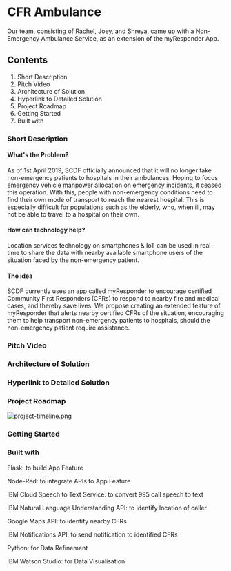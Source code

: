 # CFR Ambulance
Our team, consisting of Rachel, Joey, and Shreya, came up with a Non-Emergency Ambulance Service, as an extension of the myResponder App.

## Contents

1. Short Description
2. Pitch Video
3. Architecture of Solution
4. Hyperlink to Detailed Solution
5. Project Roadmap
6. Getting Started
7. Built with

### Short Description

#### What's the Problem?

As of 1st April 2019, SCDF officially announced that it will no longer take non-emergency patients to hospitals in their ambulances. Hoping to focus emergency vehicle manpower allocation on emergency incidents, it ceased this operation. With this, people with non-emergency conditions need to find their own mode of transport to reach the nearest hospital. This is especially difficult for populations such as the elderly, who, when ill, may not be able to travel to a hospital on their own.

#### How can technology help?

Location services technology on smartphones & IoT can be used in real-time to share the data with nearby available smartphone users of the situation faced by the non-emergency patient.

#### The idea

SCDF currently uses an app called myResponder to encourage certified Community First Responders (CFRs) to respond to nearby fire and medical cases, and thereby save lives. We propose creating an extended feature of myResponder that alerts nearby certified CFRs of the situation, encouraging them to help transport non-emergency patients to hospitals, should the non-emergency patient require assistance.

### Pitch Video

### Architecture of Solution

### Hyperlink to Detailed Solution

### Project Roadmap

[![project-timeline.png](https://i.postimg.cc/rmBFN2WZ/project-timeline.png)](https://postimg.cc/nj1Jn53q)

### Getting Started

### Built with

Flask: to build App Feature

Node-Red: to integrate APIs to App Feature

IBM Cloud Speech to Text Service: to convert 995 call speech to text

IBM Natural Language Understanding API: to identify location of caller

Google Maps API: to identify nearby CFRs

IBM Notifications API: to send notification to identified CFRs

Python: for Data Refinement

IBM Watson Studio: for Data Visualisation





